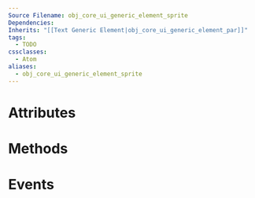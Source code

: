 ```yaml
---
Source Filename: obj_core_ui_generic_element_sprite
Dependencies: 
Inherits: "[[Text Generic Element|obj_core_ui_generic_element_par]]"
tags:
  - TODO
cssclasses:
  - Atom
aliases:
  - obj_core_ui_generic_element_sprite
---
```

# Attributes

# Methods

# Events